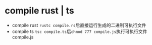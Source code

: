 # compile rust | ts

- compile rust
  `rustc compile.rs`后直接运行生成的二进制可执行文件
- compile ts
  `tsc compile.ts`后`chmod 777 compile.js`执行可执行文件compile.js